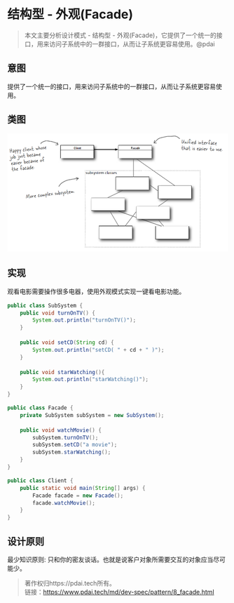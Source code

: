 # 结构型 - 外观(Facade)

> 本文主要分析设计模式 - 结构型 - 外观(Facade)，它提供了一个统一的接口，用来访问子系统中的一群接口，从而让子系统更容易使用。@pdai



## 意图

提供了一个统一的接口，用来访问子系统中的一群接口，从而让子系统更容易使用。

## 类图

![img](../../_images/f9978fa6-9f49-4a0f-8540-02d269ac448f.png)

## 实现

观看电影需要操作很多电器，使用外观模式实现一键看电影功能。

```java
public class SubSystem {
    public void turnOnTV() {
        System.out.println("turnOnTV()");
    }

    public void setCD(String cd) {
        System.out.println("setCD( " + cd + " )");
    }

    public void starWatching(){
        System.out.println("starWatching()");
    }
}
```

```java
public class Facade {
    private SubSystem subSystem = new SubSystem();

    public void watchMovie() {
        subSystem.turnOnTV();
        subSystem.setCD("a movie");
        subSystem.starWatching();
    }
}
```

```java
public class Client {
    public static void main(String[] args) {
        Facade facade = new Facade();
        facade.watchMovie();
    }
}
```

## 设计原则

最少知识原则: 只和你的密友谈话。也就是说客户对象所需要交互的对象应当尽可能少。


> 著作权归https://pdai.tech所有。   
> 链接：https://www.pdai.tech/md/dev-spec/pattern/8_facade.html